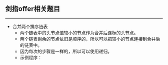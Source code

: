## 剑指offer相关题目

- - -
* 合并两个排序链表
	* 两个链表中的头节点值较小的节点作为合并后连标的头节点。
	* 两个链表剩余的节点依旧是顺序的，所以可以把较小的节点连接到合并后的链表中。
	* 因为每次的步骤是一样的，所以可以使用递归。
	* 示例程序： 




